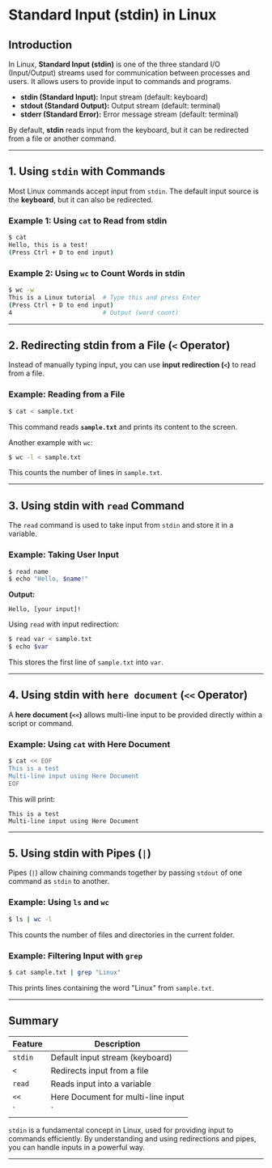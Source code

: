 # Standard Input (stdin) in Linux

## Introduction
In Linux, **Standard Input (stdin)** is one of the three standard I/O (Input/Output) streams used for communication between processes and users. It allows users to provide input to commands and programs.

- **stdin (Standard Input):** Input stream (default: keyboard)
- **stdout (Standard Output):** Output stream (default: terminal)
- **stderr (Standard Error):** Error message stream (default: terminal)

By default, **stdin** reads input from the keyboard, but it can be redirected from a file or another command.

---

## 1. Using `stdin` with Commands
Most Linux commands accept input from `stdin`. The default input source is the **keyboard**, but it can also be redirected.

### Example 1: Using `cat` to Read from stdin
```bash
$ cat
Hello, this is a test!
(Press Ctrl + D to end input)
```

### Example 2: Using `wc` to Count Words in stdin
```bash
$ wc -w
This is a Linux tutorial  # Type this and press Enter
(Press Ctrl + D to end input)
4                         # Output (word count)
```

---

## 2. Redirecting stdin from a File (`<` Operator)
Instead of manually typing input, you can use **input redirection (`<`)** to read from a file.

### Example: Reading from a File
```bash
$ cat < sample.txt
```
This command reads **`sample.txt`** and prints its content to the screen.

Another example with `wc`:
```bash
$ wc -l < sample.txt
```
This counts the number of lines in `sample.txt`.

---

## 3. Using stdin with `read` Command
The `read` command is used to take input from `stdin` and store it in a variable.

### Example: Taking User Input
```bash
$ read name
$ echo "Hello, $name!"
```
**Output:**
```
Hello, [your input]!
```

Using `read` with input redirection:
```bash
$ read var < sample.txt
$ echo $var
```
This stores the first line of `sample.txt` into `var`.

---

## 4. Using stdin with `here document` (`<<` Operator)
A **here document (`<<`)** allows multi-line input to be provided directly within a script or command.

### Example: Using `cat` with Here Document
```bash
$ cat << EOF
This is a test
Multi-line input using Here Document
EOF
```

This will print:
```
This is a test
Multi-line input using Here Document
```

---

## 5. Using stdin with Pipes (`|`)
Pipes (`|`) allow chaining commands together by passing `stdout` of one command as `stdin` to another.

### Example: Using `ls` and `wc`
```bash
$ ls | wc -l
```
This counts the number of files and directories in the current folder.

### Example: Filtering Input with `grep`
```bash
$ cat sample.txt | grep "Linux"
```
This prints lines containing the word "Linux" from `sample.txt`.

---

## Summary
| Feature | Description |
|---------|-------------|
| `stdin` | Default input stream (keyboard) |
| `<` | Redirects input from a file |
| `read` | Reads input into a variable |
| `<<` | Here Document for multi-line input |
| `|` | Pipe to pass output as input to another command |

`stdin` is a fundamental concept in Linux, used for providing input to commands efficiently. By understanding and using redirections and pipes, you can handle inputs in a powerful way.

---


